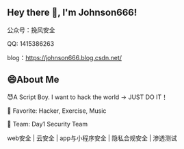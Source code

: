 ## Hey there 👋, I'm Johnson666!

公众号：挽风安全

QQ: 1415386263

blog：https://johnson666.blog.csdn.net/

## 😄About Me
😈A Script Boy. I want to hack the world -> JUST DO IT！

💖 Favorite: Hacker, Exercise, Music

💎 Team: Day1 Security Team

web安全 | 云安全 | app与小程序安全 | 隐私合规安全 | 渗透测试

<!--
**Johnson666666/Johnson666666** is a ✨ _special_ ✨ repository because its `README.md` (this file) appears on your GitHub profile.

Here are some ideas to get you started:

- 🔭 I’m currently working on ...
- 🌱 I’m currently learning ...
- 👯 I’m looking to collaborate on ...
- 🤔 I’m looking for help with ...
- 💬 Ask me about ...
- 📫 How to reach me: ...
- 😄 Pronouns: ...
- ⚡ Fun fact: ...
-->
